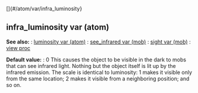 []{#/atom/var/infra_luminosity}
## infra_luminosity var (atom)
**See also:**
:   [luminosity var (atom)](#/atom/var/luminosity)
:   [see_infrared var (mob)](#/mob/var/see_infrared)
:   [sight var (mob)](#/mob/var/sight)
:   [view proc](#/proc/view)
<!-- -->
**Default value:**
:   0
This causes the object to be visible in the dark to mobs that can see
infrared light. Nothing but the object itself is lit up by the infrared
emission. The scale is identical to luminosity: 1 makes it visible only
from the same location; 2 makes it visible from a neighboring position;
and so on.